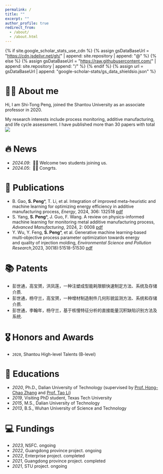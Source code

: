 ```yaml
---
permalink: /
title: ""
excerpt: ""
author_profile: true
redirect_from: 
  - /about/
  - /about.html
---
```


{% if site.google_scholar_stats_use_cdn %}
{% assign gsDataBaseUrl = "https://cdn.jsdelivr.net/gh/" | append: site.repository | append: "@" %}
{% else %}
{% assign gsDataBaseUrl = "https://raw.githubusercontent.com/" | append: site.repository | append: "/" %}
{% endif %}
{% assign url = gsDataBaseUrl | append: "google-scholar-stats/gs_data_shieldsio.json" %}

<span class='anchor' id='about-me'></span>

# 🤵🏻 About me 
Hi, I am Shi-Tong Peng, joined the Shantou University as an associate professor in 2020.

My research interests include process monitoring, additive manufacturing, and life cycle assessment. I have published more than 30 papers with total <a href='https://scholar.google.com/citations?user=JWxHJpgAAAA'><img src="https://img.shields.io/endpoint?url={{ url | url_encode }}&logo=Google%20Scholar&labelColor=f6f6f6&color=9cf&style=flat&label=citations"></a>



# 🔥 News
- *2024.09*: &nbsp;🎉🎉 Welcome two students joining us. 
- *2024.05*: &nbsp;🎉🎉 Congrts. 

# 📝 Publications 
 - B. Gao, **S. Peng***, T. Li, et al. Integration of improved meta-heuristic and machine learning for optimizing energy efficiency in additive manufacturing process, _Energy_, 2024, 306: 132518 [pdf](/publications/2024-1.pdf)  
 - S. Yang, **S. Peng***, J. Guo, F. Wang. A review on physics-informed machine learning for monitoring metal additive manufacturing process, _Advanced Manufacturing_, 2024, 2: 0008 [pdf](https://elsp-homepage.oss-cn-hongkong.aliyuncs.com/paper/journal/open/AM/2024/am20240008-publication.pdf)
 - Y. Wu, Y. Feng, **S. Peng***, et al. Generative machine learning‑based multi‑objective process parameter optimization towards energy and quality of injection molding, _Environmental Science and Pollution Research_,2023, 30(18):51518-51530 [pdf](/publications/Wu.pdf)

# 📚 Patents
 - 彭世通，高宝赟，洪凤莲，一种注塑成型能耗限额快速制定方法、系统及存储介质.
 - 彭世通，杨守兰，高宝赟，一种增材制造制件几何形貌监测方法、系统和存储介质.
 - 彭世通，李翰年，杨守兰，基于核慢特征分析的直接能量沉积缺陷识别方法及系统.


# 🎖 Honors and Awards
- ``2020``, Shantou High-level Talents (B-level)   

# 📖 Educations
- *2020*, Ph.D., Dalian University of Technology (supervised by [Prof. Hong-Chao Zhang](https://www.depts.ttu.edu/imse/faculty/hong-chao_zhang/index.php) and [Prof. Tao Li](http://faculty.dlut.edu.cn/litao/zh_CN/index.htm))
- *2019*, Visiting PhD student, Texas Tech University
- *2015*, M.S., Dalian University of Technology
- *2013*, B.S., Wuhan University of Science and Technology 


# 💻 Fundings
- *2023*, NSFC. ongoing
- *2022*, Guangdong province project. ongoing
- *2022*, Enterprise project. completed
- *2021*, Guangdong province project. completed
- *2021*, STU project. ongoing